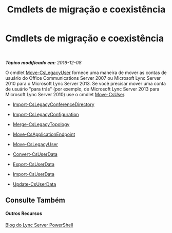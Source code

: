 ﻿---
title: Cmdlets de migração e coexistência
TOCTitle: Cmdlets de migração e coexistência
ms:assetid: ff1a56e0-e883-473d-92fe-ca77ea4eb63b
ms:mtpsurl: https://technet.microsoft.com/pt-br/library/Gg415682(v=OCS.15)
ms:contentKeyID: 49308721
ms.date: 12/10/2016
mtps_version: v=OCS.15
ms.translationtype: HT
---

# Cmdlets de migração e coexistência

 

_**Tópico modificado em:** 2016-12-08_

O cmdlet [Move-CsLegacyUser](move-cslegacyuser.md) fornece uma maneira de mover as contas de usuário do Office Communications Server 2007 ou Microsoft Lync Server 2010 para o Microsoft Lync Server 2013. Se você precisar mover uma conta de usuário "para trás" (por exemplo, de Microsoft Lync Server 2013 para Microsoft Lync Server 2010) use o cmdlet [Move-CsUser](move-csuser.md).

  -   
    [Import-CsLegacyConferenceDirectory](import-cslegacyconferencedirectory.md)

  -   
    [Import-CsLegacyConfiguration](import-cslegacyconfiguration.md)

  -   
    [Merge-CsLegacyTopology](merge-cslegacytopology.md)

  -   
    [Move-CsApplicationEndpoint](move-csapplicationendpoint.md)

  -   
    [Move-CsLegacyUser](move-cslegacyuser.md)

  - [Convert-CsUserData](convert-csuserdata.md)

  - [Export-CsUserData](export-csuserdata.md)

  - [Import-CsUserData](import-csuserdata.md)

  - [Update-CsUserData](update-csuserdata.md)

## Consulte Também

#### Outros Recursos

[Blog do Lync Server PowerShell](http://go.microsoft.com/fwlink/?linkid=203150%26clcid=0x416)

